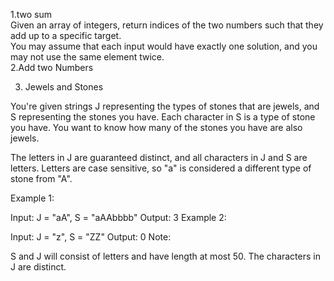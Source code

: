 1.two sum<br/>
Given an array of integers, return indices of the two numbers such that they add up to a specific target.<br/>
You may assume that each input would have exactly one solution, and you may not use the same element twice.<br/>
2.Add two Numbers  

3. Jewels and Stones  

You're given strings J representing the types of stones that are jewels, and S representing the stones you have.  Each character in S is a type of stone you have.  You want to know how many of the stones you have are also jewels.  

The letters in J are guaranteed distinct, and all characters in J and S are letters. Letters are case sensitive, so "a" is considered a different type of stone from "A".

Example 1:

Input: J = "aA", S = "aAAbbbb"
Output: 3
Example 2:

Input: J = "z", S = "ZZ"
Output: 0
Note:

S and J will consist of letters and have length at most 50.
The characters in J are distinct.


